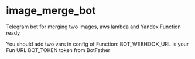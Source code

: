 # image_merge_bot
Telegram bot for merging two images, aws lambda and Yandex Function ready

You should add two vars in config of Function:
BOT_WEBHOOK_URL is your Fun URL
BOT_TOKEN token from BotFather